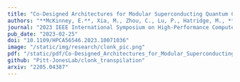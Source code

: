 ```yaml
---
title: "Co-Designed Architectures for Modular Superconducting Quantum Computers"
authors: "**McKinney, E.**, Xia, M., Zhou, C., Lu, P., Hatridge, M., **Jones, A.K**"
journal: "2023 IEEE International Symposium on High-Performance Computer Architecture (HPCA)"
pub_date: "2023-02-25"
doi: "10.1109/HPCA56546.2023.10071036"
image: "/static/img/research/clonk_pic.png"
pdf: "/static/pdf/Co-Designed_Architectures_for_Modular_Superconducting_Quantum_Computers.pdf"
github: "Pitt-JonesLab/clonk_transpilation"
arxiv: "2205.04387"
---
```

